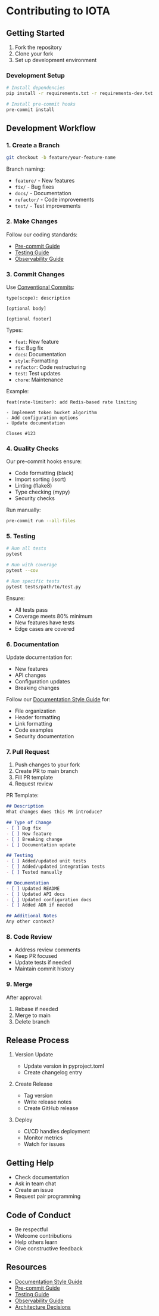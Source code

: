 # Contributing to IOTA

## Getting Started

1. Fork the repository
2. Clone your fork
3. Set up development environment

### Development Setup

```bash
# Install dependencies
pip install -r requirements.txt -r requirements-dev.txt

# Install pre-commit hooks
pre-commit install
```

## Development Workflow

### 1. Create a Branch

```bash
git checkout -b feature/your-feature-name
```

Branch naming:
- `feature/` - New features
- `fix/` - Bug fixes
- `docs/` - Documentation
- `refactor/` - Code improvements
- `test/` - Test improvements

### 2. Make Changes

Follow our coding standards:
- [Pre-commit Guide](/Users/allan/Projects/iota/docs/pre-commit.md)
- [Testing Guide](/Users/allan/Projects/iota/docs/testing.md)
- [Observability Guide](/Users/allan/Projects/iota/docs/observability.md)

### 3. Commit Changes

Use [Conventional Commits](https://www.conventionalcommits.org/):

```
type(scope): description

[optional body]

[optional footer]
```

Types:
- `feat`: New feature
- `fix`: Bug fix
- `docs`: Documentation
- `style`: Formatting
- `refactor`: Code restructuring
- `test`: Test updates
- `chore`: Maintenance

Example:
```
feat(rate-limiter): add Redis-based rate limiting

- Implement token bucket algorithm
- Add configuration options
- Update documentation

Closes #123
```

### 4. Quality Checks

Our pre-commit hooks ensure:
- Code formatting (black)
- Import sorting (isort)
- Linting (flake8)
- Type checking (mypy)
- Security checks

Run manually:
```bash
pre-commit run --all-files
```

### 5. Testing

```bash
# Run all tests
pytest

# Run with coverage
pytest --cov

# Run specific tests
pytest tests/path/to/test.py
```

Ensure:
- All tests pass
- Coverage meets 80% minimum
- New features have tests
- Edge cases are covered

### 6. Documentation

Update documentation for:
- New features
- API changes
- Configuration updates
- Breaking changes

Follow our [Documentation Style Guide](/Users/allan/Projects/iota/docs/style-guide.md) for:
- File organization
- Header formatting
- Link formatting
- Code examples
- Security documentation

### 7. Pull Request

1. Push changes to your fork
2. Create PR to main branch
3. Fill PR template
4. Request review

PR Template:
```markdown
## Description
What changes does this PR introduce?

## Type of Change
- [ ] Bug fix
- [ ] New feature
- [ ] Breaking change
- [ ] Documentation update

## Testing
- [ ] Added/updated unit tests
- [ ] Added/updated integration tests
- [ ] Tested manually

## Documentation
- [ ] Updated README
- [ ] Updated API docs
- [ ] Updated configuration docs
- [ ] Added ADR if needed

## Additional Notes
Any other context?
```

### 8. Code Review

- Address review comments
- Keep PR focused
- Update tests if needed
- Maintain commit history

### 9. Merge

After approval:
1. Rebase if needed
2. Merge to main
3. Delete branch

## Release Process

1. Version Update
   - Update version in pyproject.toml
   - Create changelog entry

2. Create Release
   - Tag version
   - Write release notes
   - Create GitHub release

3. Deploy
   - CI/CD handles deployment
   - Monitor metrics
   - Watch for issues

## Getting Help

- Check documentation
- Ask in team chat
- Create an issue
- Request pair programming

## Code of Conduct

- Be respectful
- Welcome contributions
- Help others learn
- Give constructive feedback

## Resources

- [Documentation Style Guide](/Users/allan/Projects/iota/docs/style-guide.md)
- [Pre-commit Guide](/Users/allan/Projects/iota/docs/pre-commit.md)
- [Testing Guide](/Users/allan/Projects/iota/docs/testing.md)
- [Observability Guide](/Users/allan/Projects/iota/docs/observability.md)
- [Architecture Decisions](/Users/allan/Projects/iota/docs/adr)
